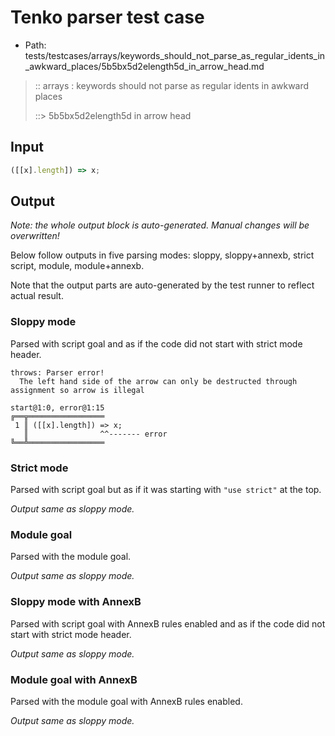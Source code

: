 # Tenko parser test case

- Path: tests/testcases/arrays/keywords_should_not_parse_as_regular_idents_in_awkward_places/5b5bx5d2elength5d_in_arrow_head.md

> :: arrays : keywords should not parse as regular idents in awkward places
>
> ::> 5b5bx5d2elength5d in arrow head

## Input

`````js
([[x].length]) => x;
`````

## Output

_Note: the whole output block is auto-generated. Manual changes will be overwritten!_

Below follow outputs in five parsing modes: sloppy, sloppy+annexb, strict script, module, module+annexb.

Note that the output parts are auto-generated by the test runner to reflect actual result.

### Sloppy mode

Parsed with script goal and as if the code did not start with strict mode header.

`````
throws: Parser error!
  The left hand side of the arrow can only be destructed through assignment so arrow is illegal

start@1:0, error@1:15
╔══╦═════════════════
 1 ║ ([[x].length]) => x;
   ║                ^^------- error
╚══╩═════════════════

`````

### Strict mode

Parsed with script goal but as if it was starting with `"use strict"` at the top.

_Output same as sloppy mode._

### Module goal

Parsed with the module goal.

_Output same as sloppy mode._

### Sloppy mode with AnnexB

Parsed with script goal with AnnexB rules enabled and as if the code did not start with strict mode header.

_Output same as sloppy mode._

### Module goal with AnnexB

Parsed with the module goal with AnnexB rules enabled.

_Output same as sloppy mode._
